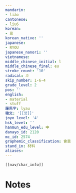 ```yaml
---
mandarin:
- liào
cantonese:
- liu6
korean:
- 료
korean_native: ''
japanese:
- RYOU
japanese_nanori: ''
vietnamese:
middle_chinese_initial: l
middle_chinese_final: eu
stroke_count: '10'
radical: 斗
skip_number: 1-6-4
grade_level: 2
pos: ''
english:
- material
- stuff
羅馬字: lyau
韓文: '[[럇]]'
joyo_level: '4'
hsk_level: ''
hanmun_edu_level: 中
danayo_id: 2120
mc_id: 2574
graphemic_classification: 會意
stand_in: 材料
aliases:
---
```

```meta-bind-embed
[[nav/char_info]]
```

# Notes

